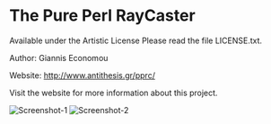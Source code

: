 The Pure Perl RayCaster
==========================

Available under the Artistic License
Please read the file LICENSE.txt.

Author: Giannis Economou

Website: http://www.antithesis.gr/pprc/ 

Visit the website for more information about this project.

![Screenshot-1](http://www.antithesis.gr/pprc/images/teapot-smooth-bothwin-blue.png "Pure Perl Raycaster screenshot 1")
![Screenshot-2](http://www.antithesis.gr/pprc/images/gadget-bothwin-green-smooth.png "Pure Perl Raycaster screenshot 2")
